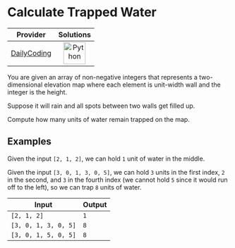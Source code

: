 # Calculate Trapped Water

<!-- INFO TABLE BEGIN -->

| Provider                                              | Solutions                                                                                                                                        |
| :---------------------------------------------------: | :----------------------------------------------------------------------------------------------------------------------------------------------: |
| [DailyCoding](../../../docs/providers/DailyCoding.md) | [<img src="https://res.cloudinary.com/rascaltwo/image/upload/v1631924087/python_xzdlti.svg" alt="Python" title="Python" width="50" />](solve.py) |

<!-- INFO TABLE END -->

You are given an array of non-negative integers that represents a two-dimensional elevation map where each element is unit-width wall and the integer is the height.

Suppose it will rain and all spots between two walls get filled up.

Compute how many units of water remain trapped on the map.

## Examples

Given the input `[2, 1, 2]`, we can hold `1` unit of water in the middle.

Given the input `[3, 0, 1, 3, 0, 5]`, we can hold `3` units in the first index, `2` in the second, and `3` in the fourth index (we cannot hold `5` since it would run off to the left), so we can trap `8` units of water.

| Input                | Output |
| -------------------- | ------ |
| `[2, 1, 2]`          | `1`    |
| `[3, 0, 1, 3, 0, 5]` | `8`    |
| `[3, 0, 1, 5, 0, 5]` | `8`    |
